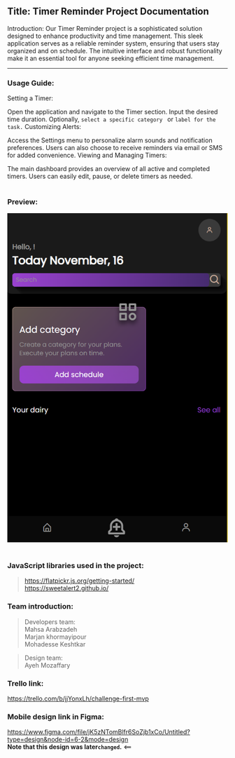 ## Title: Timer Reminder Project Documentation

Introduction:
Our Timer Reminder project is a sophisticated solution designed to enhance productivity and time management. This sleek application serves as a reliable reminder system, ensuring that users stay organized and on schedule. The intuitive interface and robust functionality make it an essential tool for anyone seeking efficient time management.

---
### Usage Guide:

Setting a Timer:

Open the application and navigate to the Timer section.
Input the desired time duration.
Optionally, `select a specific category ` or `label for the task.`
Customizing Alerts:

Access the Settings menu to personalize alarm sounds and notification preferences.
Users can also choose to receive reminders via email or SMS for added convenience.
Viewing and Managing Timers:

The main dashboard provides an overview of all active and completed timers.
Users can easily edit, pause, or delete timers as needed. <br>
<br>
### Preview:
<img src="images/Capture.PNG"></img> <br>
<br>
### JavaScript libraries used in the project:
>  https://flatpickr.js.org/getting-started/ <br>
>  https://sweetalert2.github.io/ 

### Team introduction:
> Developers team: <br>
Mahsa Arabzadeh <br>
Marjan khormayipour <br>
Mohadesse Keshtkar <br>

> Design team: <br>
Ayeh Mozaffary

### Trello link:
https://trello.com/b/jjYonxLh/challenge-first-mvp

### Mobile design link in Figma:
https://www.figma.com/file/jK5zNTomBlfr6SoZjb1xCo/Untitled?type=design&node-id=6-2&mode=design <br>
**Note that this design was later`changed`.** <== <br>

